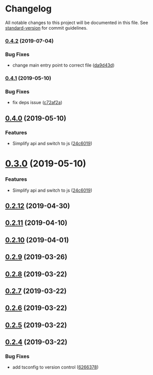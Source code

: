 # Changelog

All notable changes to this project will be documented in this file. See [standard-version](https://github.com/conventional-changelog/standard-version) for commit guidelines.

### [0.4.2](https://github.com/mariosant/react-async-hooks/compare/v0.4.1...v0.4.2) (2019-07-04)


### Bug Fixes

* change main entry point to correct file ([da9d43d](https://github.com/mariosant/react-async-hooks/commit/da9d43d))



### [0.4.1](https://github.com/mariosant/react-async-hooks/compare/v0.4.0...v0.4.1) (2019-05-10)


### Bug Fixes

* fix deps issue ([c72af2a](https://github.com/mariosant/react-async-hooks/commit/c72af2a))



## [0.4.0](https://github.com/mariosant/react-async-hooks/compare/v0.2.12...v0.4.0) (2019-05-10)


### Features

* Simplify api and switch to js ([24c6019](https://github.com/mariosant/react-async-hooks/commit/24c6019))



# [0.3.0](https://github.com/mariosant/react-async-hooks/compare/v0.2.12...v0.3.0) (2019-05-10)


### Features

* Simplify api and switch to js ([24c6019](https://github.com/mariosant/react-async-hooks/commit/24c6019))



## [0.2.12](https://github.com/mariosant/react-async-hooks/compare/v0.2.11...v0.2.12) (2019-04-30)



## [0.2.11](https://github.com/mariosant/react-async-hooks/compare/v0.2.10...v0.2.11) (2019-04-10)



## [0.2.10](https://github.com/mariosant/react-async-hooks/compare/v0.2.9...v0.2.10) (2019-04-01)



## [0.2.9](https://github.com/mariosant/react-async-hooks/compare/v0.2.8...v0.2.9) (2019-03-26)



## [0.2.8](https://github.com/mariosant/react-async-hooks/compare/v0.2.6...v0.2.8) (2019-03-22)



## [0.2.7](https://github.com/mariosant/react-async-hooks/compare/v0.2.6...v0.2.7) (2019-03-22)



## [0.2.6](https://github.com/mariosant/react-async-hooks/compare/v0.2.5...v0.2.6) (2019-03-22)



## [0.2.5](https://github.com/mariosant/react-async-hooks/compare/v0.2.4...v0.2.5) (2019-03-22)



## [0.2.4](https://github.com/mariosant/react-async-hooks/compare/v0.2.2...v0.2.4) (2019-03-22)


### Bug Fixes

* add tsconfig to version control ([6266378](https://github.com/mariosant/react-async-hooks/commit/6266378))

